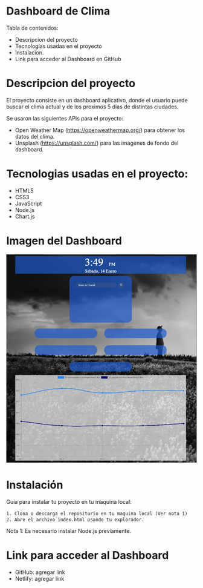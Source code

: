 # Dashboard de Clima

Tabla de contenidos:

- Descripcion del proyecto
- Tecnologias usadas en el proyecto
- Instalacion.
- Link para acceder al Dashboard en GitHub

# Descripcion del proyecto

El proyecto consiste en un dashboard aplicativo, donde el usuario puede buscar el clima actual y de los proximos 5 dias de distintas ciudades.

Se usaron las siguientes APIs para el proyecto:

- Open Weather Map (https://openweathermap.org/) para obtener los datos del clima.
- Unsplash (https://unsplash.com/) para las imagenes de fondo del dashboard.

# Tecnologias usadas en el proyecto:

- HTML5
- CSS3
- JavaScript
- Node.js
- Chart.js

# Imagen del Dashboard

![Dashboard](https://github.com/CNoriegaTL/Dashboard-Clima/blob/main/assets/imagen-dashboard.jpg)

# Instalación

Guia para instalar tu proyecto en tu maquina local:

    1. Clona o descarga el repositorio en tu maquina local (Ver nota 1)
    2. Abre el archivo index.html usando tu explorador.
 
 Nota 1: Es necesario instalar Node.js previamente.

# Link para acceder al Dashboard

- GitHub: agregar link
- Netlify:  agregar link
